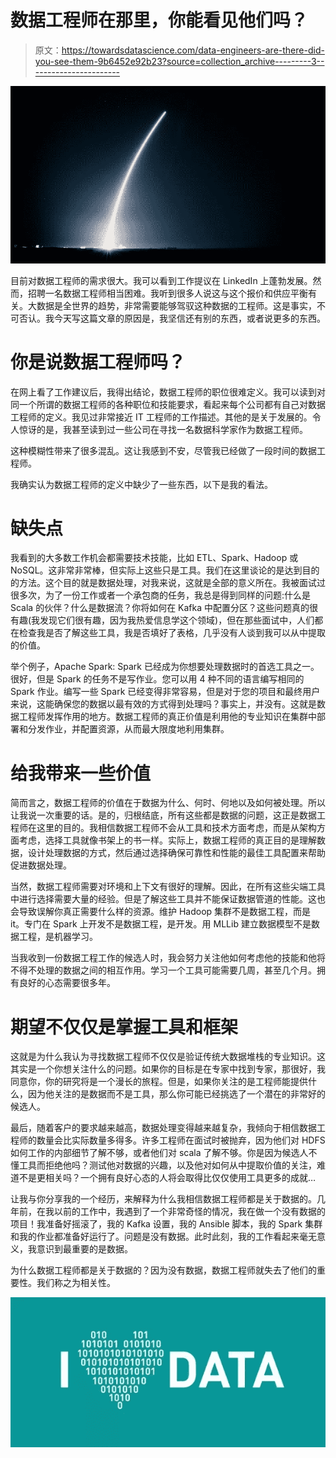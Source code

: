 # 数据工程师在那里，你能看见他们吗？

> 原文：<https://towardsdatascience.com/data-engineers-are-there-did-you-see-them-9b6452e92b23?source=collection_archive---------3----------------------->

![](img/fc74515dec96bf7e22e5f44e4fb772de.png)

目前对数据工程师的需求很大。我可以看到工作提议在 LinkedIn 上蓬勃发展。然而，招聘一名数据工程师相当困难。我听到很多人说这与这个报价和供应平衡有关。大数据是全世界的趋势，非常需要能够驾驭这种数据的工程师。这是事实，不可否认。我今天写这篇文章的原因是，我坚信还有别的东西，或者说更多的东西。

# 你是说数据工程师吗？

在网上看了工作建议后，我得出结论，数据工程师的职位很难定义。我可以读到对同一个所谓的数据工程师的各种职位和技能要求，看起来每个公司都有自己对数据工程师的定义。我见过非常接近 IT 工程师的工作描述。其他的是关于发展的。令人惊讶的是，我甚至读到过一些公司在寻找一名数据科学家作为数据工程师。

这种模糊性带来了很多混乱。这让我感到不安，尽管我已经做了一段时间的数据工程师。

我确实认为数据工程师的定义中缺少了一些东西，以下是我的看法。

# 缺失点

我看到的大多数工作机会都需要技术技能，比如 ETL、Spark、Hadoop 或 NoSQL。这非常非常棒，但实际上这些只是工具。我们在这里谈论的是达到目的的方法。这个目的就是数据处理，对我来说，这就是全部的意义所在。我被面试过很多次，为了一份工作或者一个承包商的任务，我总是得到同样的问题:什么是 Scala 的伙伴？什么是数据流？你将如何在 Kafka 中配置分区？这些问题真的很有趣(我发现它们很有趣，因为我热爱信息学这个领域)，但在那些面试中，人们都在检查我是否了解这些工具，我是否填好了表格，几乎没有人谈到我可以从中提取的价值。

举个例子，Apache Spark: Spark 已经成为你想要处理数据时的首选工具之一。很好，但是 Spark 的任务不是写作业。您可以用 4 种不同的语言编写相同的 Spark 作业。编写一些 Spark 已经变得非常容易，但是对于您的项目和最终用户来说，这能确保您的数据以最有效的方式得到处理吗？事实上，并没有。这就是数据工程师发挥作用的地方。数据工程师的真正价值是利用他的专业知识在集群中部署和分发作业，并配置资源，从而最大限度地利用集群。

# 给我带来一些价值

简而言之，数据工程师的价值在于数据为什么、何时、何地以及如何被处理。所以让我说一次重要的话。是的，归根结底，所有这些都是数据的问题，这正是数据工程师在这里的目的。我相信数据工程师不会从工具和技术方面考虑，而是从架构方面考虑，选择工具就像书架上的书一样。实际上，数据工程师的真正目的是理解数据，设计处理数据的方式，然后通过选择确保可靠性和性能的最佳工具配置来帮助促进数据处理。

当然，数据工程师需要对环境和上下文有很好的理解。因此，在所有这些尖端工具中进行选择需要大量的经验。但是了解这些工具并不能保证数据管道的性能。这也会导致误解你真正需要什么样的资源。维护 Hadoop 集群不是数据工程，而是 it。专门在 Spark 上开发不是数据工程，是开发。用 MLLib 建立数据模型不是数据工程，是机器学习。

当我收到一份数据工程工作的候选人时，我会努力关注他如何考虑他的技能和他将不得不处理的数据之间的相互作用。学习一个工具可能需要几周，甚至几个月。拥有良好的心态需要很多年。

# 期望不仅仅是掌握工具和框架

这就是为什么我认为寻找数据工程师不仅仅是验证传统大数据堆栈的专业知识。这其实是一个你想关注什么的问题。如果你的目标是在专家中找到专家，那很好，我同意你，你的研究将是一个漫长的旅程。但是，如果你关注的是工程师能提供什么，因为他关注的是数据而不是工具，那么你可能已经挑选了一个潜在的非常好的候选人。

最后，随着客户的要求越来越高，数据处理变得越来越复杂，我倾向于相信数据工程师的数量会比实际数量多得多。许多工程师在面试时被抛弃，因为他们对 HDFS 如何工作的内部细节了解不够，或者他们对 scala 了解不够。你是因为候选人不懂工具而拒绝他吗？测试他对数据的兴趣，以及他对如何从中提取价值的关注，难道不是更相关吗？一个拥有良好心态的人将会取得比仅仅使用工具更多的成就…

让我与你分享我的一个经历，来解释为什么我相信数据工程师都是关于数据的。几年前，在我以前的工作中，我遇到了一个非常奇怪的情况，我在做一个没有数据的项目！我准备好摇滚了，我的 Kafka 设置，我的 Ansible 脚本，我的 Spark 集群和我的作业都准备好运行了。问题是没有数据。此时此刻，我的工作看起来毫无意义，我意识到最重要的是数据。

为什么数据工程师都是关于数据的？因为没有数据，数据工程师就失去了他们的重要性。我们称之为相关性。

![](img/df3a6d21b17d24dd63dff02153b6002a.png)